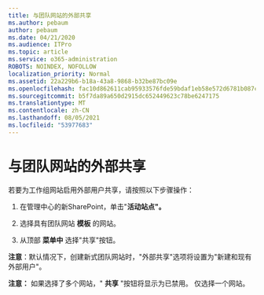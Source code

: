 ```yaml
---
title: 与团队网站的外部共享
ms.author: pebaum
author: pebaum
ms.date: 04/21/2020
ms.audience: ITPro
ms.topic: article
ms.service: o365-administration
ROBOTS: NOINDEX, NOFOLLOW
localization_priority: Normal
ms.assetid: 22a229b6-b18a-43a8-9868-b32be87bc09e
ms.openlocfilehash: fac10d862611cab95933576fde59bdaf1eb58e572d6781b087c48d2c332e205d
ms.sourcegitcommit: b5f7da89a650d2915dc652449623c78be6247175
ms.translationtype: MT
ms.contentlocale: zh-CN
ms.lasthandoff: 08/05/2021
ms.locfileid: "53977683"
---
```

# <a name="external-sharing-with-a-team-site"></a>与团队网站的外部共享

若要为工作组网站启用外部用户共享，请按照以下步骤操作： 
  
1. 在管理中心的新SharePoint，单击"**活动站点"。**
  
2. 选择具有团队网站 **模板** 的网站。 
  
3. 从顶部 **菜单中** 选择"共享"按钮。 
  
 **注意**：默认情况下，创建新式团队网站时，"外部共享"选项将设置为"新建和现有外部用户"。 
  
 **注意：** 如果选择了多个网站，" **共享** "按钮将显示为已禁用。 仅选择一个网站。 
  

